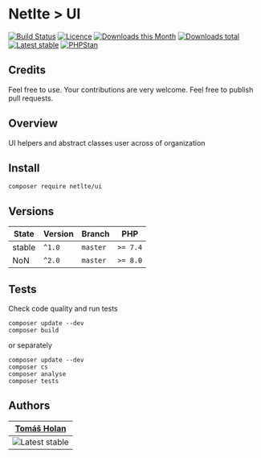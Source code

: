 # Netlte > UI

[![Build Status](https://img.shields.io/travis/com/Netlte/UI.svg?style=flat-square)](https://travis-ci.com/Netlte/UI)
[![Licence](https://img.shields.io/packagist/l/Netlte/UI.svg?style=flat-square)](https://packagist.org/packages/Netlte/UI)
[![Downloads this Month](https://img.shields.io/packagist/dm/Netlte/UI.svg?style=flat-square)](https://packagist.org/packages/Netlte/UI)
[![Downloads total](https://img.shields.io/packagist/dt/Netlte/UI.svg?style=flat-square)](https://packagist.org/packages/Netlte/UI)
[![Latest stable](https://img.shields.io/packagist/v/Netlte/UI.svg?style=flat-square)](https://packagist.org/packages/Netlte/UI)
[![PHPStan](https://img.shields.io/badge/PHPStan-enabled-brightgreen.svg?style=flat)](https://github.com/phpstan/phpstan)

## Credits

Feel free to use. Your contributions are very welcome. Feel free to publish pull requests.

## Overview

UI helpers and abstract classes user across of organization

## Install

```
composer require netlte/ui
```

## Versions

| State       | Version | Branch   | PHP      |
|-------------|---------|----------|----------|
| stable      | `^1.0`  | `master` | `>= 7.4` |
| NoN         | `^2.0`  | `master` | `>= 8.0` |


## Tests

Check code quality and run tests
```
composer update --dev
composer build
```

or separately

```
composer update --dev
composer cs
composer analyse
composer tests
```

## Authors

| [Tomáš Holan](https://github.com/holantomas)                             |
|--------------------------------------------------------------------------|
| ![Latest stable](https://avatars3.githubusercontent.com/u/5030499?s=100) |


